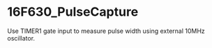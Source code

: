 16F630_PulseCapture
===================

Use TIMER1 gate input to measure pulse width using external 10MHz oscillator.


